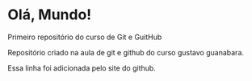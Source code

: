 # Olá, Mundo!
 Primeiro repositório do curso de Git e GuitHub

 Repositório criado na aula de git e github do curso gustavo guanabara.
 
 Essa linha foi adicionada pelo site do github.
